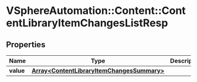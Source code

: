 # VSphereAutomation::Content::ContentLibraryItemChangesListResp

## Properties
Name | Type | Description | Notes
------------ | ------------- | ------------- | -------------
**value** | [**Array&lt;ContentLibraryItemChangesSummary&gt;**](ContentLibraryItemChangesSummary.md) |  | 


